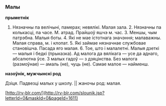 ### Малы
**прыметнік**

1. Нязначны па велічыні, памерах; невялікі. Малая зала. 2. Нязначны па колькасці, па часе. М. атрад. Прайшоў яшчэ м. час. 3. Меншы, чым патрэбна. Малыя боты. 4. Які не мае істотнага значэння; малаважны. Малая справа, м. і клопат. 5. Які займае нязначнае службовае становішча. Пасада яго малая. 6. Тое, што і малалетні. Малыя дзеткі — малыя і бедкі (прыказка). Ад малога да вялікага — усе да аднаго, абсалютна ўсе. З малых гадоў — з дзяцінства. Без малога (размоўнае) — амаль (не), чуць (не). Самае малое — найменш.

**назоўнік, мужчынскі род**

Дзіця. Падвезці малых у школу. || жаночы род: малая.

<a rel="author">[http://rv-blr.com/](http://rv-blr.com/slounik.jsp?letterId=0&maskId=0&pageId=1611)</a>

